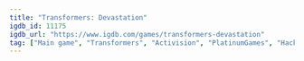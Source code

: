 ```yaml
---
title: "Transformers: Devastation"
igdb_id: 11175
igdb_url: "https://www.igdb.com/games/transformers-devastation"
tag: ["Main game", "Transformers", "Activision", "PlatinumGames", "Hack and slash/Beat 'em up", "Single player", "Third person", "Action", "Science fiction"]
---
```

